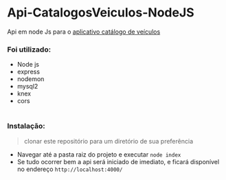 # Api-CatalogosVeiculos-NodeJS
 
Api em node Js para o <a href="https://github.com/cesar99144/AppCatalogoVeiculos-ReactNative">aplicativo catálogo de veículos</a> 

<h3>Foi utilizado:</h3>
<ul>
    <li>Node js</li>
    <li>express</li>
    <li>nodemon</li>
    <li>mysql2</li>
    <li>knex</li>
    <li>cors</li><br>
   
</ul>

<h3>Instalação: </h3>
<blockquote>
    clonar este repositório para um diretório de sua preferência<br>
    
</blockquote>
    <ul>
      <li> Navegar até a pasta raiz do projeto e executar <code>node index</code></li>
      <li> Se tudo ocorrer bem a api será iniciado de imediato, e ficará disponível no endereço <code>http://localhost:4000/</code></li> <br>
    </ul>